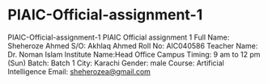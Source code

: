 # PIAIC-Official-assignment-1
PIAIC-Official-assignment-1
PIAIC Official assignment 1 Full Name:	Sheheroze Ahmed S/O:	Akhlaq Ahmed Roll No:	AIC040586 Teacher Name: Dr. Noman Islam Institute Name:Head Office Campus Timing: 9 am to 12 pm (Sun) Batch:	Batch 1 City:	Karachi Gender:	male Course:	Artificial Intelligence Email:	sheherozea@gmail.com

